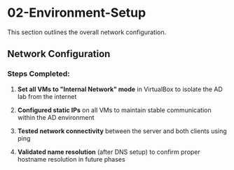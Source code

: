 # 02-Environment-Setup
This section outlines the overall network configuration.

## Network Configuration
### Steps Completed:
1. **Set all VMs to "Internal Network" mode** in VirtualBox to isolate the AD lab from the internet

2. **Configured static IPs** on all VMs to maintain stable communication within the AD environment

3. **Tested network connectivity** between the server and both clients using ping

4. **Validated name resolution** (after DNS setup) to confirm proper hostname resolution in future phases
